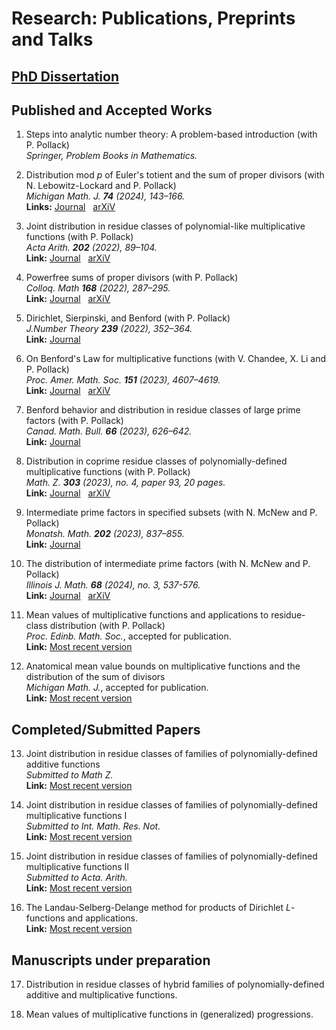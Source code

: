 # Research: Publications, Preprints and Talks
## [PhD Dissertation](AkashSRoyDISSERTATION.pdf) 

## Published and Accepted Works  

1. Steps into analytic number theory: A problem-based introduction (with P. Pollack)<br>
_Springer, Problem Books in Mathematics._  

2. Distribution mod $p$ of Euler's totient and the sum of proper divisors (with N. Lebowitz-Lockard and P. Pollack)<br>
_Michigan Math. J. **74** (2024), 143–166._ <br>
**Links:** [Journal](https://projecteuclid.org/journals/michigan-mathematical-journal/volume-74/issue-1/Distribution-mod-p-of-Eulers-Totient-and-the-Sum-of/10.1307/mmj/20216082.short) &nbsp;  [arXiV](https://arxiv.org/abs/2105.12850)

3. Joint distribution in residue classes of polynomial-like multiplicative functions (with P. Pollack) <br> 
_Acta Arith. **202** (2022), 89–104._ <br>
**Link:** [Journal](https://www.impan.pl/en/publishing-house/journals-and-series/acta-arithmetica/all/202/1/114425/joint-distribution-in-residue-classes-of-polynomial-like-multiplicative-functions) &nbsp;  [arXiV](https://arxiv.org/abs/2105.12854)

4. Powerfree sums of proper divisors (with P. Pollack) <br> 
_Colloq. Math **168** (2022), 287–295._ <br>
**Link:** [Journal](https://www.impan.pl/en/publishing-house/journals-and-series/colloquium-mathematicum/all/168/2/114505/powerfree-sums-of-proper-divisors) &nbsp;  [arXiV](https://arxiv.org/abs/2106.14953)

5. Dirichlet, Sierpinski, and Benford (with P. Pollack) <br>
_J.Number Theory **239** (2022), 352–364._ <br>
**Link:** [Journal](https://www.sciencedirect.com/science/article/abs/pii/S0022314X22000099)

6. On Benford's Law for multiplicative functions (with V. Chandee, X. Li and  P. Pollack) <br>
_Proc. Amer. Math. Soc. **151** (2023), 4607–4619._ <br>
**Link:** [Journal](https://www.ams.org/journals/proc/2023-151-11/S0002-9939-2023-16480-1/?active=current) &nbsp;  [arXiV](https://arxiv.org/abs/2203.13117)

7. Benford behavior and distribution in residue classes of large prime factors (with P. Pollack) <br>
_Canad. Math. Bull. **66** (2023), 626–642._ <br>
**Link:** [Journal](https://www.cambridge.org/core/journals/canadian-mathematical-bulletin/article/benford-behavior-and-distribution-in-residue-classes-of-large-prime-factors/77F6DAF48EA54EF008AC5B8BE19C60B1)

8. Distribution in coprime residue classes of polynomially-defined multiplicative functions (with P. Pollack) <br>
_Math. Z. **303** (2023), no. 4, paper 93, 20 pages._ <br>
**Link:** [Journal](https://link.springer.com/article/10.1007/s00209-023-03240-7) &nbsp;  [arXiV](https://arxiv.org/abs/2303.14600)

9. Intermediate prime factors in specified subsets
(with N. McNew and P. Pollack) <br>
_Monatsh. Math. **202** (2023), 837–855._ <br>
**Link:** [Journal](https://link.springer.com/article/10.1007/s00605-023-01855-w)

10. The distribution of intermediate prime factors (with N. McNew and P. Pollack) <br>
_Illinois J. Math. **68** (2024), no. 3, 537-576._ <br>
**Link:** [Journal](https://projecteuclid.org/journals/illinois-journal-of-mathematics/volume-68/issue-3/The-distribution-of-intermediate-prime-factors/10.1215/00192082-11417186.short) &nbsp;  [arXiV](https://arxiv.org/abs/2305.01117)

11. Mean values of multiplicative functions and applications to residue-class distribution (with P. Pollack) <br>
_Proc. Edinb. Math. Soc._, accepted for publication. <br>
**Link:** [Most recent version](MFBound_APhi1v2.pdf)

12. Anatomical mean value bounds on  multiplicative functions and the distribution of the sum of divisors <br>
_Michigan Math. J._, accepted for publication. <br>
**Link:** [Most recent version](MFBound2_SigmaEqd.pdf)

## Completed/Submitted Papers
13. Joint distribution in residue classes of families of polynomially-defined additive functions <br>
_Submitted to Math Z._ <br>
**Link:** [Most recent version](JtAddEqd.pdf)

14. Joint distribution in residue classes of families of polynomially-defined multiplicative functions I <br>
_Submitted to Int. Math. Res. Not._ <br>
**Link:** [Most recent version](JtMultEqd1.pdf)

15. Joint distribution in residue classes of families of polynomially-defined multiplicative functions II <br>
_Submitted to Acta. Arith._ <br>
**Link:** [Most recent version](JtMultEqd2.pdf)

16. The Landau-Selberg-Delange method for products of Dirichlet $L$-functions and applications.<br>
**Link:** [Most recent version](LFunctionsLSD.pdf)


## Manuscripts under preparation

17. Distribution in residue classes of hybrid families of polynomially-defined additive and multiplicative functions. <br>

18. Mean values of multiplicative functions in (generalized) progressions. <br>
    <!--Weighted equidistribution and mean values of multiplicative functions in twisted progressions >

## Recent Talks and Slides

1. PAlmetto Number Theory Series (PANTS)  XXXVII: December 2023 <br>
_Distribution in coprime residue classes of Euler’s totient and the sum of divisors_ &nbsp; [Slides](PANTSFall23v4.pdf)

2. University of Georgia Number Theory Seminar: April 2024 <br>
_Joint distribution in residue classes of families of arithmetic functions_ &nbsp; [Slides](UGANTSemSpr24v4.pdf)

3. Dartmouth College Algebra and Number Theory Seminar: November 2024 <br>
_Equidistribution and mean values of families of multiplicative functions_ &nbsp; [Slides](DartmouthTalkFall2024_Final.pdf)

4. University of Waterloo, Number Theory Seminar: January 2025 <br>
_Residue-class distribution and mean values of multiplicative functions_ &nbsp; [Slides](WaterlooTalk2025.pdf)

5. AMS Spring Eastern Sectional Meeting 2025: Special session on “Counting and Asymptotics in Number Theory” (April 2025) <br>
_Joint distribution in residue classes of families of multiplicative functions_

6. INTEGERS Conference 2025 at the University of Georgia: In Honor of the 80th Birthdays of Melvyn Nathanson and Carl Pomerance (May 2025) <br>
_Joint distribution in residue classes of families of multiplicative functions_
&nbsp; [Slides](INTEGERS2025Slides.pdf)

7. Combinatorial and Additive Number Theory CANT 2025: May 2025 <br>
_Joint distribution in residue classes of families of multiplicative functions_
